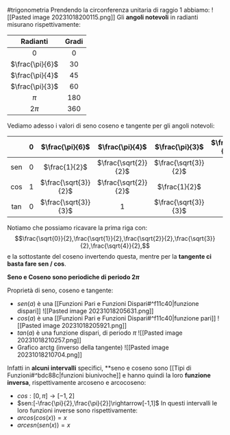 #trigonometria 
Prendendo la circonferenza unitaria di raggio 1 abbiamo:
![[Pasted image 20231018200115.png]]
Gli **angoli notevoli** in radianti misurano rispettivamente:

|    Radianti     | Gradi |
|:---------------:|:-----:|
|        0        |   0   |
| $\frac{\pi}{6}$ |  30   |
| $\frac{\pi}{4}$ |  45   |
| $\frac{\pi}{3}$ |  60   |
|      $\pi$      |  180  |
|       $2\pi$       |  360  |

Vediamo adesso i valori di seno coseno e tangente per gli angoli notevoli:

|     |  0  |   $\frac{\pi}{6}$    |   $\frac{\pi}{4}$    |   $\frac{\pi}{3}$    | $\frac{\pi}{2}$ |
|:---:|:---:|:--------------------:|:--------------------:|:--------------------:|:---------------:|
| sen |  0  |    $\frac{1}{2}$     | $\frac{\sqrt{2}}{2}$ | $\frac{\sqrt{3}}{2}$ |        1        |
| cos |  1  | $\frac{\sqrt{3}}{2}$ | $\frac{\sqrt{2}}{2}$ |    $\frac{1}{2}$     |        0        |
|   tan  |  0   |      $\frac{\sqrt{3}}{3}$                |       1               |       $\frac{\sqrt{3}}{3}$               |       $\nexists$          |
Notiamo che possiamo ricavare la prima riga con:
$$\frac{\sqrt{0}}{2},\frac{\sqrt{1}}{2},\frac{\sqrt{2}}{2},\frac{\sqrt{3}}{2},\frac{\sqrt{4}}{2},$$
e la sottostante del coseno invertendo questa, mentre per la **tangente ci basta fare sen / cos**.


**Seno e Coseno sono periodiche di periodo $2\pi$**

Proprietà di seno, coseno e tangente:
- $sen(a)$ è una [[Funzioni Pari e Funzioni Dispari#^f11c40|funzione dispari]]
  ![[Pasted image 20231018205631.png]]
- $cos(a)$ è una [[Funzioni Pari e Funzioni Dispari#^f11c40|funzione pari]]
  ![[Pasted image 20231018205921.png]]
- $tan(a) \textrm{ è una funzione dispari, di periodo }\pi$
![[Pasted image 20231018210257.png]]
- Grafico arctg (inverso della tangente)
  ![[Pasted image 20231018210704.png]]

Infatti in **alcuni intervalli** specifici, **seno e coseno sono [[Tipi di Funzioni#^bdc88c|funzioni biunivoche]] e hanno quindi la loro **funzione inversa**, rispettivamente arcoseno e arcocoseno:
- $cos:[0,\pi]\rightarrow[-1,2]$
- $sen:[-\frac{\pi}{2},\frac{\pi}{2}]\rightarrow[-1,1]$
In questi intervalli le loro funzioni inverse sono rispettivamente:
- $arcos(cos(x))=x$
- $arcesn(sen(x))=x$
